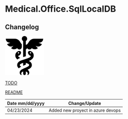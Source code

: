 # Medical.Office.SqlLocalDB

## Changelog

![enter image description here](./Img/caduceo.png)

[TODO](./TODO.md)

[README](./README.md)




| Date mm/dd/yyyy | Change/Update |
|--|--|
|04/23/2024|Added new proyect in azure devops|
